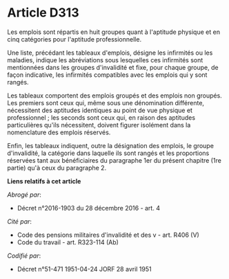 # Article D313

Les emplois sont répartis en huit groupes quant à l'aptitude physique et en cinq catégories pour l'aptitude professionnelle.

Une liste, précédant les tableaux d'emplois, désigne les infirmités ou les maladies, indique les abréviations sous lesquelles
ces infirmités sont mentionnées dans les groupes d'invalidité et fixe, pour chaque groupe, de façon indicative, les
infirmités compatibles avec les emplois qui y sont rangés.

Les tableaux comportent des emplois groupés et des emplois non groupés. Les premiers sont ceux qui, même sous une
dénomination différente, nécessitent des aptitudes identiques au point de vue physique et professionnel ; les seconds sont
ceux qui, en raison des aptitudes particulières qu'ils nécessitent, doivent figurer isolément dans la nomenclature des
emplois réservés.

Enfin, les tableaux indiquent, outre la désignation des emplois, le groupe d'invalidité, la catégorie dans laquelle ils sont
rangés et les proportions réservées tant aux bénéficiaires du paragraphe 1er du présent chapitre (1re partie) qu'à ceux du
paragraphe 2.

**Liens relatifs à cet article**

_Abrogé par_:

  - Décret n°2016-1903 du 28 décembre 2016 - art. 4

_Cité par_:

  - Code des pensions militaires d'invalidité et des v - art. R406 (V)
  - Code du travail - art. R323-114 (Ab)

_Codifié par_:

  - Décret n°51-471 1951-04-24 JORF 28 avril 1951
